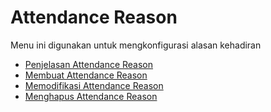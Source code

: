 # Attendance Reason

Menu ini digunakan untuk mengkonfigurasi alasan kehadiran

- [Penjelasan Attendance Reason](./attendance-reason/penjelasan.md)
- [Membuat Attendance Reason](./attendance-reason/membuat.md)
- [Memodifikasi Attendance Reason](./attendance-reason/memodifikasi.md)
- [Menghapus Attendance Reason](./attendance-reason/menghapus.md)
